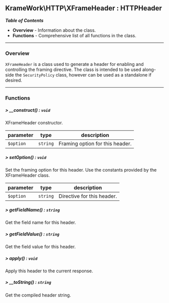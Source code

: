 ## KrameWork\HTTP\XFrameHeader : HTTPHeader

***Table of Contents***
* **Overview** - Information about the class.
* **Functions** - Comprehensive list of all functions in the class.

___
### Overview
`XFrameHeader` is a class used to generate a header for enabling and controlling the framing directive. The class is intended to be used along-side the `SecurityPolicy` class, however can be used as a standalone if desired.
___
### Functions
##### > __construct() : `void`
XFrameHeader constructor.

parameter | type | description
--- | --- | ---
`$option` | `string` | Framing option for this header.

##### > setOption() : `void`
Set the framing option for this header. Use the constants provided by the XFrameHeader class.

parameter | type | description
--- | --- | ---
`$option` | `string` | Directive for this header.

##### > getFieldName() : `string`
Get the field name for this header.

##### > getFieldValue() : `string`
Get the field value for this header.

##### > apply() : `void`
Apply this header to the current response.

##### > __toString() : `string`
Get the compiled header string.